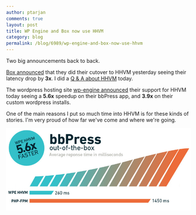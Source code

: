 ```yaml
---
author: ptarjan
comments: true
layout: post
title: WP Engine and Box now use HHVM
category: blog
permalink: /blog/6989/wp-engine-and-box-now-use-hhvm
---
```


Two big announcements back to back.

[Box announced](http://tech.blog.box.com/2014/11/box-on-hhvm/) that they did their cutover to HHVM yesterday seeing their latency drop by **3x**. I did a [Q & A about HHVM](https://tech.blog.box.com/2014/11/hhvm-q-and-a/) today.

<!--truncate-->

The wordpress hosting site [wp-engine announced](http://wpengine.com/2014/11/19/hhvm-project-mercury/) their support for HHVM today seeing a **5.6x** speedup on their bbPress app, and **3.9x** on their custom wordpress installs.

One of the main reasons I put so much time into HHVM is for these kinds of stories. I'm very proud of how far we've come and where we're going.

![](/static/images/posts/WPE-bbPress-hhvm.jpg)
